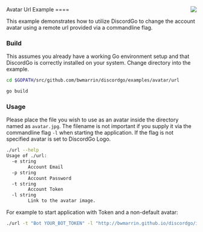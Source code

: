 <img align="right" src="http://bwmarrin.github.io/discordgo/img/discordgo.png">
Avatar Url Example
====

This example demonstrates how to utilize DiscordGo to change the account avatar using a remote url provided via a commandline flag.

### Build

This assumes you already have a working Go environment setup and that DiscordGo is correctly installed on your system.
Change directory into the example.

```sh
cd $GOPATH/src/github.com/bwmarrin/discordgo/examples/avatar/url
```

```sh
go build
```

### Usage

Please place the file you wish to use as an avatar inside the directory named as ``avatar.jpg``. The filename is not important if you supply it via the commandline flag ``-l`` when starting the application. If the flag is not specified avatar is set to DiscordGo Logo.

```sh
./url --help
Usage of ./url:
  -e string
        Account Email
  -p string
        Account Password
  -t string
        Account Token
  -l string
  		Link to the avatar image.
```

For example to start application with Token and a non-default avatar:

```sh
./url -t "Bot YOUR_BOT_TOKEN" -l "http://bwmarrin.github.io/discordgo/img/discordgo.png"
```
